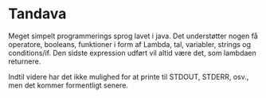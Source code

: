 # Tandava
Meget simpelt programmerings sprog lavet i java.
Det understøtter nogen få operatore, booleans, funktioner i form af Lambda, tal, variabler, strings og conditions/if.
Den sidste expression udført vil altid være det, som lambdaen returnere.

Indtil videre har det ikke mulighed for at printe til STDOUT, STDERR, osv., men det kommer formentligt senere.
